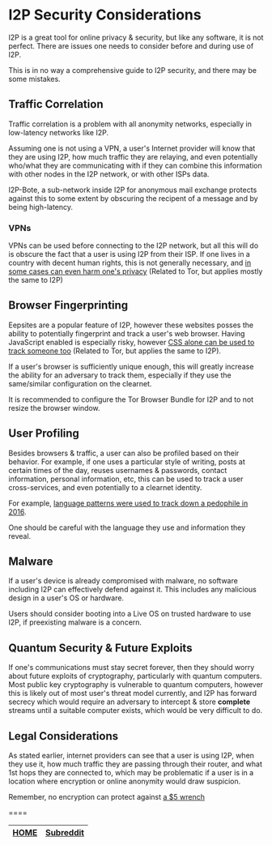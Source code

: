 # I2P Security Considerations
 
I2P is a great tool for online privacy & security, but like any software, it is not perfect. There are issues one needs to consider before and during use of I2P.
 
This is in no way a comprehensive guide to I2P security, and there may be some mistakes.
 
## Traffic Correlation
 
Traffic correlation is a problem with all anonymity networks, especially in low-latency networks like I2P.
 
Assuming one is not using a VPN, a user's Internet provider will know that they are using I2P, how much traffic they are relaying, and even potentially who/what they are communicating with if they can combine this information with other nodes in the I2P network, or with other ISPs data.
 
I2P-Bote, a sub-network inside I2P for anonymous mail exchange protects against this to some extent by obscuring the recipent of a message and by being high-latency.
 
### VPNs
 
VPNs can be used before connecting to the I2P network, but all this will do is obscure the fact that a user is using I2P from their ISP. If one lives in a country with decent human rights, this is not generally necessary, and [in some cases can even harm one's privacy](https://matt.traudt.xyz/posts/vpn-tor-not-mRikAa4h.html) (Related to Tor, but applies mostly the same to I2P)
 
## Browser Fingerprinting 

Eepsites are a popular feature of I2P, however these websites posses the ability to potentially fingerprint and track a user's web browser. Having JavaScript enabled is especially risky, however [CSS alone can be used to track someone too](https://matt.traudt.xyz/posts/how-css-alone-YF4ciVY6.html) (Related to Tor, but applies the same to I2P).
 
If a user's browser is sufficiently unique enough, this will greatly increase the ability for an adversary to track them, especially if they use the same/similar configuration on the clearnet.
 
It is recommended to configure the Tor Browser Bundle for I2P and to not resize the browser window.

## User Profiling
 
Besides browsers & traffic, a user can also be profiled based on their behavior. For example, if one uses a particular style of writing, posts at certain times of the day, reuses usernames & passwords, contact information, personal information, etc, this can be used to track a user cross-services, and even potentially to a clearnet identity.
 
For example, [language patterns were used to track down a pedophile in 2016](https://www.deepdotweb.com/2016/07/20/police-infiltrated-darknet-forum-hunt-pedophiles/).
 
One should be careful with the language they use and information they reveal.
 
## Malware
 
If a user's device is already compromised with malware, no software including I2P can effectively defend against it. This includes any malicious design in a user's OS or hardware.
 
Users should consider booting into a Live OS on trusted hardware to use I2P, if preexisting malware is a concern.
 
## Quantum Security & Future Exploits
 
If one's communications must stay secret forever, then they should worry about future exploits of cryptography, particularly with quantum computers. Most public key cryptography is vulnerable to quantum computers, however this is likely out of most user's threat model currently, and I2P has forward secrecy which would require an adversary to intercept & store **complete** streams until a suitable computer exists, which would be very difficult to do.

 
## Legal Considerations
 
As stated earlier, internet providers can see that a user is using I2P, when they use it, how much traffic they are passing through their router, and what 1st hops they are connected to, which may be problematic if a user is in a location where encryption or online anonymity would draw suspicion. 

Remember, no encryption can protect against [a $5 wrench](https://xkcd.com/538/)


====

[HOME](README.md) | [Subreddit](https://www.reddit.com/r/i2p/)
---- | ----
